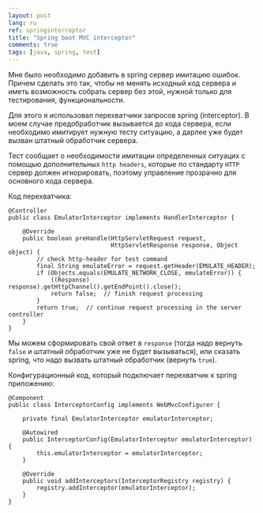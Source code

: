 ```yaml
---
layout: post
lang: ru
ref: springinterceptor
title: "Spring boot MVC interceptor"
comments: true
tags: [java, spring, test]
---
```


Мне было необходимо добавить в spring сервер имитацию ошибок.
Причем сделать это так, чтобы не менять исходный код сервера и иметь возможность
собрать сервер без этой, нужной только для тестирования, функциональности.

Для этого я использовал перехватчики запросов spring (interceptor).
В моем случае предобработчик вызывается до кода сервера, если необходимо имитирует
нужную тесту ситуацию, а дарлее уже будет вызван штатный обработчик сервера.

Тест сообщает о необходимости имитации определенных ситуацих с помощью дополнительных
 `http headers`, которые по стандарту `HTTP` сервер должен игнорировать, поэтому
 управление прозрачно для основного кода сервера.

Код перехватчика:

    @Controller
    public class EmulatorInterceptor implements HandlerInterceptor {

        @Override
        public boolean preHandle(HttpServletRequest request,
                                 HttpServletResponse response, Object object) {
            // check http-header for test command
            final String emulateError = request.getHeader(EMULATE_HEADER);
            if (Objects.equals(EMULATE_NETWORK_CLOSE, emulateError)) {
                ((Response) response).getHttpChannel().getEndPoint().close();
                return false;  // finish request processing
            }
            return true;  // continue request processing in the server controller
        }
    }

Мы можем сформировать свой ответ в `response` (тогда надо вернуть `false` и штатный обработчик уже не будет вызываться), или сказать spring, что надо вызвать штатный обработчик (вернуть
`true`).

Конфигурационный код, который подключает перехватчик к spring приложению:

    @Component
    public class InterceptorConfig implements WebMvcConfigurer {

        private final EmulatorInterceptor emulatorInterceptor;

        @Autowired
        public InterceptorConfig(EmulatorInterceptor emulatorInterceptor) {
            this.emulatorInterceptor = emulatorInterceptor;
        }

        @Override
        public void addInterceptors(InterceptorRegistry registry) {
            registry.addInterceptor(emulatorInterceptor);
        }
    }

